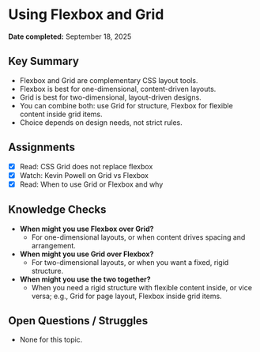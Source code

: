 # Using Flexbox and Grid

**Date completed:** September 18, 2025

## Key Summary
- Flexbox and Grid are complementary CSS layout tools.
- Flexbox is best for one-dimensional, content-driven layouts.
- Grid is best for two-dimensional, layout-driven designs.
- You can combine both: use Grid for structure, Flexbox for flexible content inside grid items.
- Choice depends on design needs, not strict rules.

## Assignments
- [x] Read: CSS Grid does not replace flexbox
- [x] Watch: Kevin Powell on Grid vs Flexbox
- [x] Read: When to use Grid or Flexbox and why

## Knowledge Checks
- **When might you use Flexbox over Grid?**
  - For one-dimensional layouts, or when content drives spacing and arrangement.
- **When might you use Grid over Flexbox?**
  - For two-dimensional layouts, or when you want a fixed, rigid structure.
- **When might you use the two together?**
  - When you need a rigid structure with flexible content inside, or vice versa; e.g., Grid for page layout, Flexbox inside grid items.

## Open Questions / Struggles
- None for this topic.
